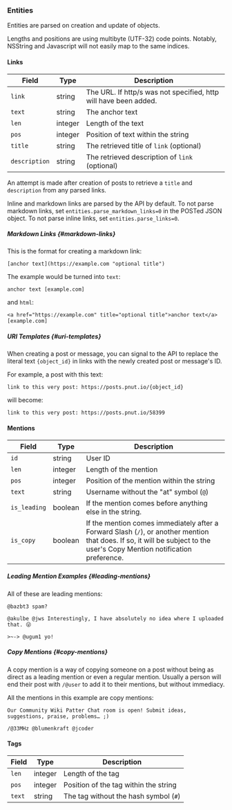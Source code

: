 ### Entities

Entities are parsed on creation and update of objects.

Lengths and positions are using multibyte (UTF-32) code points. Notably, NSString and Javascript will not easily map to the same indices.


#### Links

Field|Type|Description
-|-|-
`link`|string|The URL. If http/s was not specified, http will have been added.
`text`|string|The anchor text
`len`|integer|Length of the text
`pos`|integer|Position of text within the string
`title`|string|The retrieved title of `link` (optional)
`description`|string|The retrieved description of `link` (optional)

An attempt is made after creation of posts to retrieve a `title` and `description` from any parsed links.

Inline and markdown links are parsed by the API by default.
To not parse markdown links, set `entities.parse_markdown_links=0` in the POSTed JSON object.
To not parse inline links, set `entities.parse_links=0`.

##### Markdown Links [<i class="fas fa-paragraph"></i>](#markdown-links) {#markdown-links}

This is the format for creating a markdown link:
```
[anchor text](https://example.com "optional title")
```
The example would be turned into `text`:
```
anchor text [example.com]
```
and `html`:
```
<a href="https://example.com" title="optional title">anchor text</a> [example.com]
```

##### URI Templates [<i class="fas fa-paragraph"></i>](#uri-templates) {#uri-templates}

When creating a post or message, you can signal to the API to replace the literal text `{object_id}` in links with the newly created post or message's ID.

For example, a post with this text:
```
link to this very post: https://posts.pnut.io/{object_id}
```
will become:
```
link to this very post: https://posts.pnut.io/58399
```


#### Mentions

Field|Type|Description
-|-|-
`id`|string|User ID
`len`|integer|Length of the mention
`pos`|integer|Position of the mention within the string
`text`|string|Username without the "at" symbol (`@`)
`is_leading`|boolean|If the mention comes before anything else in the string.
`is_copy`|boolean|If the mention comes immediately after a Forward Slash (`/`), or another mention that does. If so, it will be subject to the user's Copy Mention notification preference.

##### Leading Mention Examples [<i class="fas fa-paragraph"></i>](#leading-mentions}) {#leading-mentions}

All of these are leading mentions:
```
@bazbt3 spam?
```
```
@akulbe @jws Interestingly, I have absolutely no idea where I uploaded that. 😜
```
```
>~-> @ugum1 yo!
```

##### Copy Mentions [<i class="fas fa-paragraph"></i>](#copy-mentions) {#copy-mentions}

A copy mention is a way of copying someone on a post without being as direct as a leading mention or even a regular mention. Usually a person will end their post with `/@user` to add it to their mentions, but without immediacy.

All the mentions in this example are copy mentions:
```
Our Community Wiki Patter Chat room is open! Submit ideas, suggestions, praise, problems… ;)

/@33MHz @blumenkraft @jcoder 
```


#### Tags

Field|Type|Description
-|-|-
`len`|integer|Length of the tag
`pos`|integer|Position of the tag within the string
`text`|string|The tag without the hash symbol (`#`)